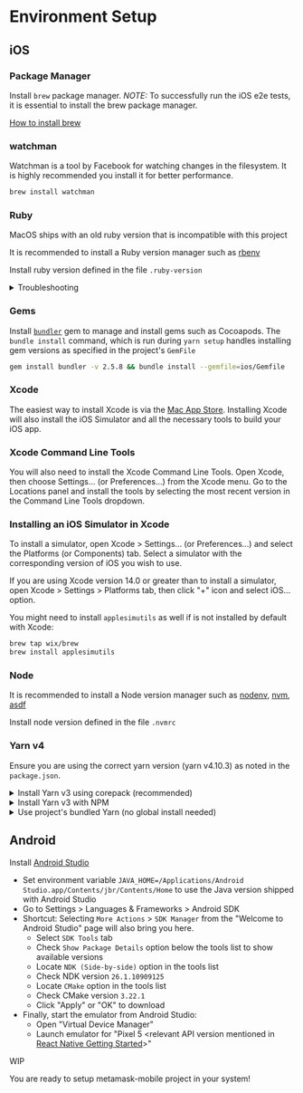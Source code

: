 # Environment Setup

## iOS

### Package Manager

Install `brew` package manager.
_NOTE:_ To successfully run the iOS e2e tests, it is essential to install the brew package manager.

[How to install brew](https://brew.sh/#install)

### watchman

Watchman is a tool by Facebook for watching changes in the filesystem. It is highly recommended you install it for better performance.

```bash
brew install watchman
```

### Ruby

MacOS ships with an old ruby version that is incompatible with this project

It is recommended to install a Ruby version manager such as [rbenv](https://github.com/rbenv/rbenv?tab=readme-ov-file#installation)

Install ruby version defined in the file `.ruby-version`

<details>
  <summary>Troubleshooting</summary>

```bash
  # Inspect that ruby is in path
  which ruby

  # Ensure you are using the correct ruby version
  ruby --version
```

</details>

### Gems

Install [`bundler`](https://bundler.io/) gem to manage and install gems such as Cocoapods. The `bundle install` command, which is run during `yarn setup` handles installing gem versions as specified in the project's `GemFile`

```bash
gem install bundler -v 2.5.8 && bundle install --gemfile=ios/Gemfile
```

### Xcode

The easiest way to install Xcode is via the [Mac App Store](https://itunes.apple.com/us/app/xcode/id497799835?mt=12). Installing Xcode will also install the iOS Simulator and all the necessary tools to build your iOS app.

### Xcode Command Line Tools

You will also need to install the Xcode Command Line Tools. Open Xcode, then choose Settings... (or Preferences...) from the Xcode menu. Go to the Locations panel and install the tools by selecting the most recent version in the Command Line Tools dropdown.

### Installing an iOS Simulator in Xcode

To install a simulator, open Xcode > Settings... (or Preferences...) and select the Platforms (or Components) tab. Select a simulator with the corresponding version of iOS you wish to use.

If you are using Xcode version 14.0 or greater than to install a simulator, open Xcode > Settings > Platforms tab, then click "+" icon and select iOS… option.

You might need to install `applesimutils` as well if is not installed by default with Xcode:

```bash
brew tap wix/brew
brew install applesimutils
```

### Node

It is recommended to install a Node version manager such as [nodenv](https://github.com/nodenv/nodenv?tab=readme-ov-file#installation), [nvm](https://github.com/nvm-sh/nvm?tab=readme-ov-file#installing-and-updating), [asdf](https://asdf-vm.com/guide/getting-started.html#_3-install-asdf)

Install node version defined in the file `.nvmrc`

### Yarn v4

Ensure you are using the correct yarn version (yarn v4.10.3) as noted in the `package.json`.

<details>
  <summary>Install Yarn v3 using corepack (recommended)</summary>

```bash
corepack enable
corepack prepare yarn@4.10.3 --activate

# check yarn version (should show 4.10.3)
yarn --version
```

</details>

<details>
  <summary>Install Yarn v3 with NPM</summary>

```bash
npm install -g yarn@4.10.3

# check yarn version (should show 4.10.3)
yarn --version
```

</details>

<details>
  <summary>Use project's bundled Yarn (no global install needed)</summary>

The project includes its own Yarn v4.10.3 binary at `.yarn/releases/yarn-4.10.3.cjs`. If you have any version of Yarn installed, the project will automatically use the correct version thanks to the `.yarnrc.yml` configuration.

```bash
# check yarn version (should show 4.10.3 when run from project directory)
yarn --version
```

</details>

## Android

Install [Android Studio](https://developer.android.com/studio)

- Set environment variable `JAVA_HOME=/Applications/Android Studio.app/Contents/jbr/Contents/Home` to use the Java version shipped with Android Studio
- Go to Settings > Languages & Frameworks > Android SDK
- Shortcut: Selecting `More Actions` > `SDK Manager` from the "Welcome to Android Studio" page will also bring you here.
  - Select `SDK Tools` tab
  - Check `Show Package Details` option below the tools list to show available versions
  - Locate `NDK (Side-by-side)` option in the tools list
  - Check NDK version `26.1.10909125`
  - Locate `CMake` option in the tools list
  - Check CMake version `3.22.1`
  - Click "Apply" or "OK" to download
- Finally, start the emulator from Android Studio:
  - Open "Virtual Device Manager"
  - Launch emulator for "Pixel 5 <relevant API version mentioned in [React Native Getting Started](https://reactnative.dev/docs/environment-setup#installing-dependencies)>"

WIP

You are ready to setup metamask-mobile project in your system!
